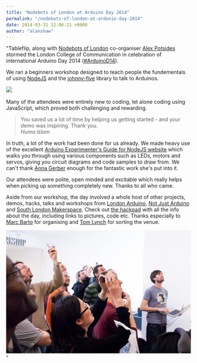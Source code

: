 ```yaml
---
title: "Nodebots of London at Arduino Day 2014"
permalink: "/nodebots-of-london-at-ardunio-day-2014"
date: 2014-03-31 12:06:21 +0000
author: "alanshaw"
---
```

"Tableflip, along with [Nodebots of London](http://www.meetup.com/NodeBots-of-London/) co-organiser [Alex Potsides](https://twitter.com/achingbrain) stormed the London College of Communication in celebration of international Arduino Day 2014 ([#ArduinoD14](https://twitter.com/search?q=ArduinoD14)).

We ran a beginners workshop designed to teach people the fundementals of using [NodeJS](http://nodejs.org/) and the [johnny-five](https://github.com/rwaldron/johnny-five) library to talk to Arduinos.

![](http://farm6.staticflickr.com/5162/13508114433_65c948d1c5.jpg)

Many of the attendees were entirely new to coding, let alone coding using JavaScript, which proved both challenging and rewarding.

> You saved us a lot of time by helping us getting started - and your demo was inspiring. Thank you.<br/>
> _Huma Islam_

In truth, a lot of the work had been done for us already. We made heavy use of the excellent [Arduino Experimenter's Guide for NodeJS website](http://node-ardx.org/) which walks you through using various components such as LEDs, motors and servos, giving you circuit diagrams and code samples to draw from. We can't thank [Anna Gerber](https://github.com/AnnaGerber) enough for the fantastic work she's put into it.

Our attendees were polite, open minded and excitable which really helps when picking up something completely new. Thanks to all who came.

Aside from our workshop, the day involved a whole host of other projects, demos, hacks, talks and workshops from [London Arduino](http://www.meetup.com/LondonArduino/), [Not Just Arduino](http://notjustarduino.org) and [South London Makerspace](http://southlondonmakerspace.org/). Check out [the hackpad](https://hackpad.com/Arduino-Day-LCC-0ykEyUcLj3o) with all the info about the day, including links to pictures, code etc. Thanks especially to [Marc Barto](https://twitter.com/marc_in_london) for organising and [Tom Lynch](https://twitter.com/unknowndomain) for sorting the venue.

![](/content/images/2014/Mar/Bj6xGNtCEAA__Tr.jpg)"
